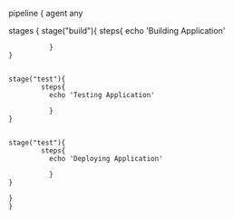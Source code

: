 pipeline {
  agent any
  
  stages {
    stage("build"){
            steps{
              echo 'Building Application'
              
              }
    }
    
    
    stage("test"){
            steps{
              echo 'Testing Application'
              
              }
    }
    
    
    stage("test"){
            steps{
              echo 'Deploying Application'
              
              }
    }
    
    }
    }
